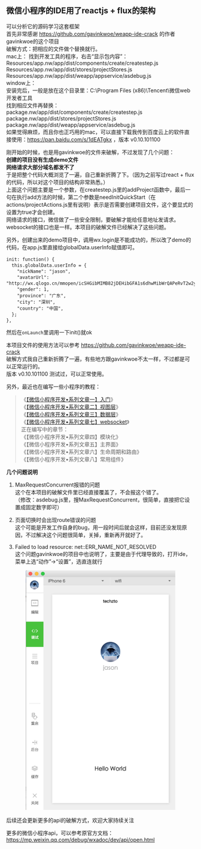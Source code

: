 ## 微信小程序的IDE用了reactjs + flux的架构  
可以分析它的源码学习这套框架  
首先非常感谢 https://github.com/gavinkwoe/weapp-ide-crack 的作者gavinkwoe的这个项目  
破解方式：把相应的文件做个替换就行。  
mac上：
找到开发工具的程序，右击“显示包内容”：  
Resources/app.nw/app/dist/components/create/createstep.js  
Resources/app.nw/app/dist/stores/projectStores.js  
Resources/app.nw/app/dist/weapp/appservice/asdebug.js  
window上：  
安装完后，一般是放在这个目录里：C:\Program Files (x86)\Tencent\微信web开发者工具  
找到相应文件再替换：  
package.nw/app/dist/components/create/createstep.js  
package.nw/app/dist/stores/projectStores.js  
package.nw/app/dist/weapp/appservice/asdebug.js  
如果觉得麻烦，而且你也正巧用的mac，可以直接下载我传到百度云上的软件直接使用：https://pan.baidu.com/s/1dEATgkx ，版本 v0.10.101100  

刚开始的时候，也是用gavinkwoe的文件来破解，不过发现了几个问题：  
**创建的项目没有生成demo文件**  
**网络请求大部分域名都发不了**  
于是把整个代码大概浏览了一遍，自己重新折腾了下。（因为之前写过react + flux的代码，所以对这个项目的结构非常熟悉。）  
上面这个问题主要是一个参数，在createstep.js里的addProject函数中，最后一句在执行add方法的时候，第二个参数是needInitQuickStart（在actions/projectActions.js里有说明）表示是否需要创建项目文件，这个要显式的设置为true才会创建。  
网络请求的接口，微信做了一些安全限制，要破解才能给任意地址发请求。websocket的接口也是一样。本项目的破解文件已经解决了这些问题。  

另外，创建出来的demo项目中，调用wx.login是不能成功的，所以改了demo的代码，在app.js里直接给globalData.userInfo赋值即可。  
```
init: function() {
  this.globalData.userInfo = {
    "nickName": "jason",
    "avatarUrl": "http://wx.qlogo.cn/mmopen/icSHGibMIMB82jDEHibGFA1s6dhwMibWrQAPeRvT2w2y2rpZVM5l3BftVEr3rTgX4fXDlznnMmZY0zYtgkfFw7L3o9r0tTblGTxB/0",
    "gender": 1,
    "province": "广东",
    "city": "深圳",
    "country": "中国",
  };
},
```
然后在`onLaunch`里调用一下init()就ok  


本项目文件的使用方法可以参考 https://github.com/gavinkwoe/weapp-ide-crack   
破解方式我自己重新折腾了一遍，有些地方跟gavinkwoe不太一样，不过都是可以正常运行的。  
版本 v0.10.101100 测试过，可以正常使用。  

另外，最近也在编写一些小程序的教程：  
> 《[【微信小程序开发•系列文章一】入门](http://www.jsongo.com/post/js/2016/weapp-1/)》  
> 《[【微信小程序开发•系列文章二】视图层](http://www.jsongo.com/post/js/2016/weapp-2/)》  
> 《[【微信小程序开发•系列文章三】数据层](http://www.jsongo.com/post/js/2016/weapp-3/)》  
> 《[【微信小程序开发•系列文章七】websocket](http://www.jsongo.com/post/js/2016/weapp-7/)》  
正在编写中的章节：  
《【微信小程序开发•系列文章四】模块化》  
《【微信小程序开发•系列文章五】主界面》  
《【微信小程序开发•系列文章六】生命周期和路由》    
《【微信小程序开发•系列文章八】常用组件》  


**几个问题说明**  

1. MaxRequestConcurrent报错的问题  
这个在本项目的破解文件里已经直接覆盖了，不会报这个错了。  
（修改：asdebug.js里，搜MaxRequestConcurrent，很简单，直接把它设置成固定数字即可）  

2. 页面切换时会出现route错误的问题  
这个可能是开发工作自身的bug，用一段时间后就会这样，目前还没发现原因，不过解决这个问题很简单，关掉，重新再开就好了。    

3. Failed to load resource: net::ERR_NAME_NOT_RESOLVED  
这个问题gavinkwoe的项目中也说明了，主要是由于代理导致的，打开ide，菜单上选“动作”->“设置”，选直连就行

<p align="center">
<img src="preview.jpg" alt="预览" width="400"/>
</p>

后续还会更新更多的api的破解方式，欢迎大家持续关注  

更多的微信小程序api，可以参考原官方文档：https://mp.weixin.qq.com/debug/wxadoc/dev/api/open.html  
